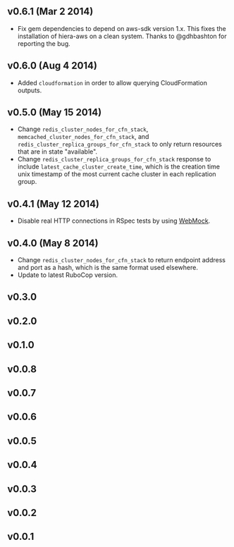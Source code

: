 ## v0.6.1 (Mar 2 2014)

* Fix gem dependencies to depend on aws-sdk version 1.x. This fixes the
  installation of hiera-aws on a clean system. Thanks to @gdhbashton for
  reporting the bug.

## v0.6.0 (Aug 4 2014)

* Added `cloudformation` in order to allow querying CloudFormation outputs.

## v0.5.0 (May 15 2014)

* Change `redis_cluster_nodes_for_cfn_stack`, `memcached_cluster_nodes_for_cfn_stack`,
  and `redis_cluster_replica_groups_for_cfn_stack` to only return resources that
  are in state "available".
* Change `redis_cluster_replica_groups_for_cfn_stack` response to include
  `latest_cache_cluster_create_time`, which is the creation time unix timestamp
  of the most current cache cluster in each replication group.

## v0.4.1 (May 12 2014)

* Disable real HTTP connections in RSpec tests by using
  [WebMock](https://github.com/bblimke/webmock).

## v0.4.0 (May 8 2014)

* Change `redis_cluster_nodes_for_cfn_stack` to return endpoint address and port
  as a hash, which is the same format used elsewhere.
* Update to latest RuboCop version.

## v0.3.0

## v0.2.0

## v0.1.0

## v0.0.8

## v0.0.7

## v0.0.6

## v0.0.5

## v0.0.4

## v0.0.3

## v0.0.2

## v0.0.1

